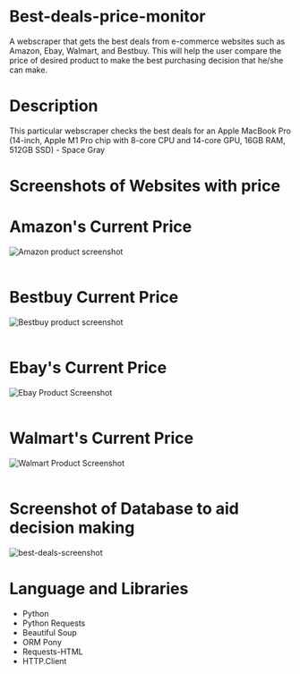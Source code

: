 # Best-deals-price-monitor


A webscraper that gets the best deals from e-commerce websites such as Amazon, Ebay, Walmart, and Bestbuy. This will help the user compare the price of desired product to make the best purchasing decision that he/she can make.

# Description

This particular webscraper checks the best deals for an Apple MacBook Pro (14-inch, Apple M1 Pro chip with 8-core CPU and 14-core GPU, 16GB RAM, 512GB SSD) - Space Gray

# Screenshots of Websites with price

# Amazon's Current Price

![Amazon product screenshot](https://user-images.githubusercontent.com/95959056/206535594-9f0d8c5c-f139-4717-90ba-de711a916e80.PNG)
<br></br>

# Bestbuy Current Price

![Bestbuy product screenshot](https://user-images.githubusercontent.com/95959056/206536036-d72d287f-7e41-4c99-a509-681b3a70e7fb.PNG)
<br></br>

# Ebay's Current Price

![Ebay Product Screenshot](https://user-images.githubusercontent.com/95959056/206536087-a799f426-322f-4077-9e28-823e658d349f.PNG)
<br></br>

# Walmart's Current Price

![Walmart Product Screenshot](https://user-images.githubusercontent.com/95959056/206536151-6ac2b07a-843b-46ba-a719-fc2fff3059e0.PNG)
<br></br>

# Screenshot of Database to aid decision making

![best-deals-screenshot](https://user-images.githubusercontent.com/95959056/206536251-6c2e9b89-8fce-480e-9304-c26d8bb7d186.PNG)

# Language and Libraries
- Python
- Python Requests
- Beautiful Soup
- ORM Pony
- Requests-HTML
- HTTP.Client





